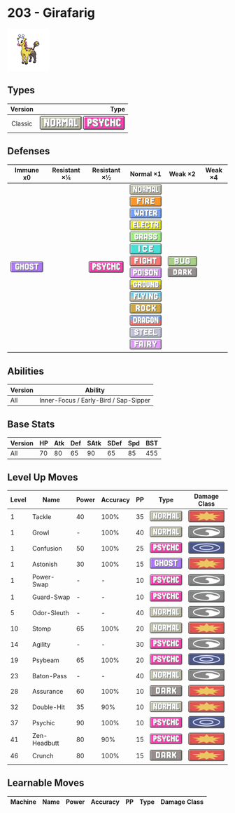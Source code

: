 # 203 - Girafarig

![girafarig](../img/pokemon/203.png)

## Types

| Version | Type                                                                    |
| :-----: | ----------------------------------------------------------------------: |
| Classic | ![normal](../img/types/normal.png) ![psychic](../img/types/psychic.png) |

## Defenses

| Immune x0                        | Resistant ×¼ | Resistant ×½                         | Normal ×1                                                                                                                                                                                                                                                                                                                                                                                                                                                                                                                                       | Weak ×2                                                         | Weak ×4 |
| -------------------------------- | ------------ | ------------------------------------ | ----------------------------------------------------------------------------------------------------------------------------------------------------------------------------------------------------------------------------------------------------------------------------------------------------------------------------------------------------------------------------------------------------------------------------------------------------------------------------------------------------------------------------------------------- | --------------------------------------------------------------- | ------- |
| ![ghost](../img/types/ghost.png) |              | ![psychic](../img/types/psychic.png) | ![normal](../img/types/normal.png)<br/>![fire](../img/types/fire.png)<br/>![water](../img/types/water.png)<br/>![electric](../img/types/electric.png)<br/>![grass](../img/types/grass.png)<br/>![ice](../img/types/ice.png)<br/>![fighting](../img/types/fighting.png)<br/>![poison](../img/types/poison.png)<br/>![ground](../img/types/ground.png)<br/>![flying](../img/types/flying.png)<br/>![rock](../img/types/rock.png)<br/>![dragon](../img/types/dragon.png)<br/>![steel](../img/types/steel.png)<br/>![fairy](../img/types/fairy.png) | ![bug](../img/types/bug.png)<br/>![dark](../img/types/dark.png) |         |

## Abilities

| Version | Ability                               |
| ------- | ------------------------------------- |
| All     | Inner-Focus / Early-Bird / Sap-Sipper |

## Base Stats

| Version | HP | Atk | Def | SAtk | SDef | Spd | BST |
| ------- | -- | --- | --- | ---- | ---- | --- | --- |
| All     | 70 | 80  | 65  | 90   | 65   | 85  | 455 |

## Level Up Moves

| Level | Name         | Power | Accuracy | PP | Type                                 | Damage Class                           |
| ----- | ------------ | ----- | -------- | -- | ------------------------------------ | -------------------------------------- |
| 1     | Tackle       | 40    | 100%     | 35 | ![normal](../img/types/normal.png)   | ![physical](../img/types/physical.png) |
| 1     | Growl        | -     | 100%     | 40 | ![normal](../img/types/normal.png)   | ![status](../img/types/status.png)     |
| 1     | Confusion    | 50    | 100%     | 25 | ![psychic](../img/types/psychic.png) | ![special](../img/types/special.png)   |
| 1     | Astonish     | 30    | 100%     | 15 | ![ghost](../img/types/ghost.png)     | ![physical](../img/types/physical.png) |
| 1     | Power-Swap   | -     | -        | 10 | ![psychic](../img/types/psychic.png) | ![status](../img/types/status.png)     |
| 1     | Guard-Swap   | -     | -        | 10 | ![psychic](../img/types/psychic.png) | ![status](../img/types/status.png)     |
| 5     | Odor-Sleuth  | -     | -        | 40 | ![normal](../img/types/normal.png)   | ![status](../img/types/status.png)     |
| 10    | Stomp        | 65    | 100%     | 20 | ![normal](../img/types/normal.png)   | ![physical](../img/types/physical.png) |
| 14    | Agility      | -     | -        | 30 | ![psychic](../img/types/psychic.png) | ![status](../img/types/status.png)     |
| 19    | Psybeam      | 65    | 100%     | 20 | ![psychic](../img/types/psychic.png) | ![special](../img/types/special.png)   |
| 23    | Baton-Pass   | -     | -        | 40 | ![normal](../img/types/normal.png)   | ![status](../img/types/status.png)     |
| 28    | Assurance    | 60    | 100%     | 10 | ![dark](../img/types/dark.png)       | ![physical](../img/types/physical.png) |
| 32    | Double-Hit   | 35    | 90%      | 10 | ![normal](../img/types/normal.png)   | ![physical](../img/types/physical.png) |
| 37    | Psychic      | 90    | 100%     | 10 | ![psychic](../img/types/psychic.png) | ![special](../img/types/special.png)   |
| 41    | Zen-Headbutt | 80    | 90%      | 15 | ![psychic](../img/types/psychic.png) | ![physical](../img/types/physical.png) |
| 46    | Crunch       | 80    | 100%     | 15 | ![dark](../img/types/dark.png)       | ![physical](../img/types/physical.png) |

## Learnable Moves

| Machine | Name | Power | Accuracy | PP | Type | Damage Class |
| ------- | ---- | ----- | -------- | -- | ---- | ------------ |